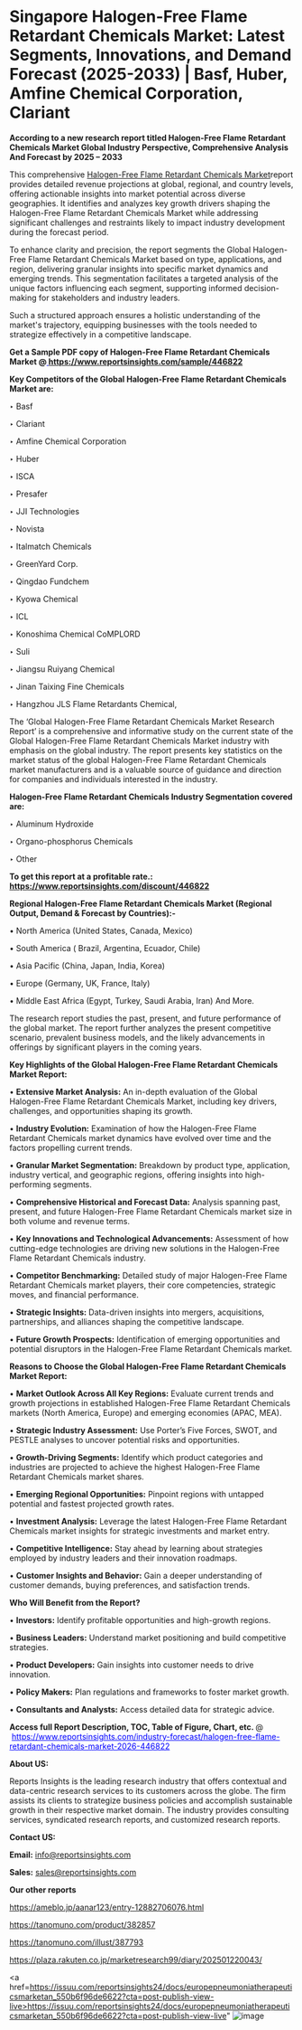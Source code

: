 # Singapore Halogen-Free Flame Retardant Chemicals Market: Latest Segments, Innovations, and Demand Forecast (2025-2033) | Basf, Huber, Amfine Chemical Corporation, Clariant

<strong>According to a new research report titled Halogen-Free Flame Retardant Chemicals Market Global Industry Perspective, Comprehensive Analysis And Forecast by 2025 – 2033</strong>

This comprehensive <a href=https://www.reportsinsights.com/sample/446822>Halogen-Free Flame Retardant Chemicals Market</a>report provides detailed revenue projections at global, regional, and country levels, offering actionable insights into market potential across diverse geographies. It identifies and analyzes key growth drivers shaping the Halogen-Free Flame Retardant Chemicals Market while addressing significant challenges and restraints likely to impact industry development during the forecast period.

To enhance clarity and precision, the report segments the Global Halogen-Free Flame Retardant Chemicals Market based on type, applications, and region, delivering granular insights into specific market dynamics and emerging trends. This segmentation facilitates a targeted analysis of the unique factors influencing each segment, supporting informed decision-making for stakeholders and industry leaders.

Such a structured approach ensures a holistic understanding of the market's trajectory, equipping businesses with the tools needed to strategize effectively in a competitive landscape.

<strong>Get a Sample PDF copy of Halogen-Free Flame Retardant Chemicals Market </strong><strong>@<a href=https://www.reportsinsights.com/sample/446822 style=color:#0000ff;> https://www.reportsinsights.com/sample/446822</a></strong></font>

<strong>Key Competitors of the Global Halogen-Free Flame Retardant Chemicals Market are:</strong>

‣ Basf

‣ Clariant

‣ Amfine Chemical Corporation

‣ Huber

‣ ISCA

‣ Presafer

‣ JJI Technologies

‣ Novista

‣ Italmatch Chemicals

‣ GreenYard Corp.

‣ Qingdao Fundchem

‣ Kyowa Chemical

‣ ICL

‣ Konoshima Chemical CoMPLORD

‣ Suli

‣ Jiangsu Ruiyang Chemical

‣ Jinan Taixing Fine Chemicals

‣ Hangzhou JLS Flame Retardants Chemical,

The ‘Global Halogen-Free Flame Retardant Chemicals Market Research Report’ is a comprehensive and informative study on the current state of the Global Halogen-Free Flame Retardant Chemicals Market industry with emphasis on the global industry. The report presents key statistics on the market status of the global Halogen-Free Flame Retardant Chemicals market manufacturers and is a valuable source of guidance and direction for companies and individuals interested in the industry.

<strong>Halogen-Free Flame Retardant Chemicals Industry Segmentation covered are:</strong>

‣ Aluminum Hydroxide

‣ Organo-phosphorus Chemicals

‣ Other

<strong>To get this report at a profitable rate.: <a href=https://www.reportsinsights.com/discount/446822 style=color:#0000ff;>https://www.reportsinsights.com/discount/446822</a></strong></font>

<strong>Regional Halogen-Free Flame Retardant Chemicals Market (Regional Output, Demand &amp; Forecast by Countries):-</strong>

• North America (United States, Canada, Mexico)

• South America ( Brazil, Argentina, Ecuador, Chile)

• Asia Pacific (China, Japan, India, Korea)

• Europe (Germany, UK, France, Italy)

• Middle East Africa (Egypt, Turkey, Saudi Arabia, Iran) And More.

The research report studies the past, present, and future performance of the global market. The report further analyzes the present competitive scenario, prevalent business models, and the likely advancements in offerings by significant players in the coming years.

<strong>Key Highlights of the Global Halogen-Free Flame Retardant Chemicals Market Report:</strong>

• <strong>Extensive Market Analysis:</strong> An in-depth evaluation of the Global Halogen-Free Flame Retardant Chemicals Market, including key drivers, challenges, and opportunities shaping its growth.

• <strong>Industry Evolution:</strong> Examination of how the Halogen-Free Flame Retardant Chemicals market dynamics have evolved over time and the factors propelling current trends.

• <strong>Granular Market Segmentation:</strong> Breakdown by product type, application, industry vertical, and geographic regions, offering insights into high-performing segments.

• <strong>Comprehensive Historical and Forecast Data:</strong> Analysis spanning past, present, and future Halogen-Free Flame Retardant Chemicals market size in both volume and revenue terms.

• <strong>Key Innovations and Technological Advancements:</strong> Assessment of how cutting-edge technologies are driving new solutions in the Halogen-Free Flame Retardant Chemicals industry.

• <strong>Competitor Benchmarking:</strong> Detailed study of major Halogen-Free Flame Retardant Chemicals market players, their core competencies, strategic moves, and financial performance.

• <strong>Strategic Insights:</strong> Data-driven insights into mergers, acquisitions, partnerships, and alliances shaping the competitive landscape.

• <strong>Future Growth Prospects:</strong> Identification of emerging opportunities and potential disruptors in the Halogen-Free Flame Retardant Chemicals market.

<strong>Reasons to Choose the Global Halogen-Free Flame Retardant Chemicals Market Report:</strong>

• <strong>Market Outlook Across All Key Regions:</strong> Evaluate current trends and growth projections in established Halogen-Free Flame Retardant Chemicals markets (North America, Europe) and emerging economies (APAC, MEA).

• <strong>Strategic Industry Assessment:</strong> Use Porter’s Five Forces, SWOT, and PESTLE analyses to uncover potential risks and opportunities.

• <strong>Growth-Driving Segments:</strong> Identify which product categories and industries are projected to achieve the highest Halogen-Free Flame Retardant Chemicals market shares.

• <strong>Emerging Regional Opportunities:</strong> Pinpoint regions with untapped potential and fastest projected growth rates.

• <strong>Investment Analysis:</strong> Leverage the latest Halogen-Free Flame Retardant Chemicals market insights for strategic investments and market entry.

• <strong>Competitive Intelligence:</strong> Stay ahead by learning about strategies employed by industry leaders and their innovation roadmaps.

• <strong>Customer Insights and Behavior:</strong> Gain a deeper understanding of customer demands, buying preferences, and satisfaction trends.

<strong>Who Will Benefit from the Report?</strong>

• <strong>Investors:</strong> Identify profitable opportunities and high-growth regions.

• <strong>Business Leaders:</strong> Understand market positioning and build competitive strategies.

• <strong>Product Developers:</strong> Gain insights into customer needs to drive innovation.

• <strong>Policy Makers:</strong> Plan regulations and frameworks to foster market growth.

• <strong>Consultants and Analysts:</strong> Access detailed data for strategic advice.
</ul>
<strong>Access full Report Description, TOC, Table of Figure, Chart, etc. </strong>@  <a href=https://www.reportsinsights.com/industry-forecast/halogen-free-flame-retardant-chemicals-market-2026-446822 style=color:#0000ff;>https://www.reportsinsights.com/industry-forecast/halogen-free-flame-retardant-chemicals-market-2026-446822</a></font>

<strong><strong>About US</strong>:</strong>

Reports Insights is the leading research industry that offers contextual and data-centric research services to its customers across the globe. The firm assists its clients to strategize business policies and accomplish sustainable growth in their respective market domain. The industry provides consulting services, syndicated research reports, and customized research reports.

<strong>Contact US:</strong>

<p class=""""><b>Email:</b> <a href=mailto:info@reportsinsights.com>info@reportsinsights.com</a></p>
<p class=""""><b>Sales:</b> <a href=mailto:sales@reportsinsights.com>sales@reportsinsights.com</a></p>

<strong>Our other reports</strong>

<a href=https://ameblo.jp/aanar123/entry-12882706076.html>https://ameblo.jp/aanar123/entry-12882706076.html</a>

<a href=https://tanomuno.com/product/382857>https://tanomuno.com/product/382857</a>

<a href=https://tanomuno.com/illust/387793>https://tanomuno.com/illust/387793</a>

<a href=https://plaza.rakuten.co.jp/marketresearch99/diary/202501220043/>https://plaza.rakuten.co.jp/marketresearch99/diary/202501220043/</a>

<a href=https://issuu.com/reportsinsights24/docs/europepneumoniatherapeuticsmarketan_550b6f96de6622?cta=post-publish-view-live>https://issuu.com/reportsinsights24/docs/europepneumoniatherapeuticsmarketan_550b6f96de6622?cta=post-publish-view-live</a>"
![image](https://github.com/user-attachments/assets/bfa560f0-89be-473d-b05e-f10d01fcfbb7)

